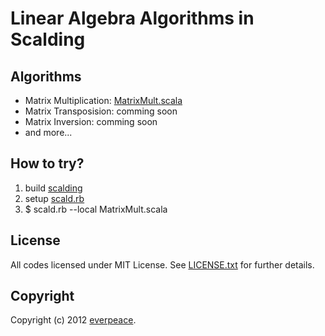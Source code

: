 # Linear Algebra Algorithms in Scalding

## Algorithms

- Matrix Multiplication: [MatrixMult.scala](https://github.com/everpeace/scaldingla/blob/master/MatrixMult.scala)
- Matrix Transposision: comming soon
- Matrix Inversion: comming soon
- and more...

## How to try?

1. build [scalding](https://github.com/twitter/Scalding)
2. setup [scald.rb](https://github.com/twitter/scalding/wiki/Getting-Started)
3. $ scald.rb --local MatrixMult.scala

## License

All codes licensed under MIT License. See [LICENSE.txt](https://github.com/everpeace/scaladingla/blob/master/LICENCE.txt) for further details.

## Copyright

Copyright (c) 2012 [everpeace](http://twitter.com/everpeace).

